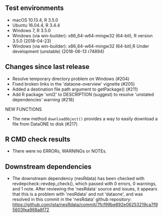 ## Test environments

* macOS 10.13.4, R 3.5.0
* Ubuntu 16.04.4, R 3.4.4
* Windows 7, R 3.5.0
* Windows (via win-builder): x86_64-w64-mingw32 (64-bit), R version 3.5.0 (2018-04-23)
* Windows (via win-builder): x86_64-w64-mingw32 (64-bit),R Under development (unstable) (2018-06-13 r74894)

## Changes since last release

* Resolve temporary directory problem on Windows (#204)
* Fixed broken links in the 'dataone-overview' vignette (#205)
* Added a destination file path argument to getPackage() (#211)
* Add R package 'xml2' to DESCRIPTION (suggest) to resolve 'unstated dependencies' warning (#218)

NEW FUNCTIONS

* The new method `downloadObject()` provides a way to easily download a file from DataONE to disk (#217)

## R CMD check results

* There were no ERRORs, WARNINGs or NOTEs.

## Downstream dependencies

* The downstream dependency (nesRdata) has been checked with revdepcheck::revdep_check(), which passed
  with 0 errors, 0 warnings, and 1 note. After reviewing the 'nesRdata' source and issues, it appears that
  this is a problem with 'nesRdata' and not 'dataone', and was resolved in this commit in the 'nesRdata'
  github repository: https://github.com/jsta/nesRdata/commit/7fcf99be892e06253219ca7f95603fea968a8f72